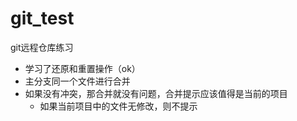 # git_test
git远程仓库练习
- 学习了还原和重置操作（ok）
- 主分支同一个文件进行合并
- 如果没有冲突，那合并就没有问题，合并提示应该值得是当前的项目
	- 如果当前项目中的文件无修改，则不提示 